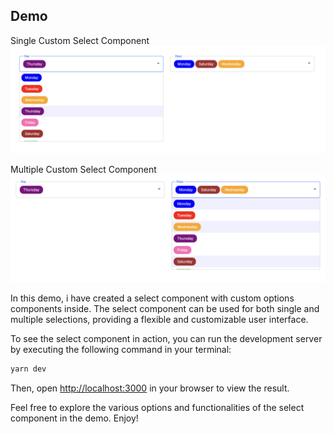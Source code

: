 ## Demo

Single Custom Select Component
![Single Custom Select Component](/public/singleSelect.png)

Multiple Custom Select Component
![Multiple Custom Select Component](/public/multipleSelect.png)

In this demo, i have created a select component with custom options components inside. The select component can be used for both single and multiple selections, providing a flexible and customizable user interface.

To see the select component in action, you can run the development server by executing the following command in your terminal:

```bash
yarn dev
```

Then, open [http://localhost:3000](http://localhost:3000) in your browser to view the result.

Feel free to explore the various options and functionalities of the select component in the demo. Enjoy!
